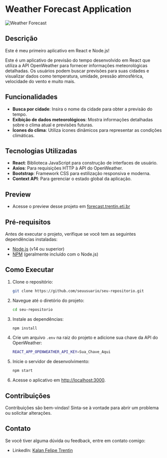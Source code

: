 
# Weather Forecast Application

![Weather Forecast](https://openweathermap.org/themes/openweathermap/assets/img/logo_white_cropped.png) <!-- Adicione uma imagem relevante do seu projeto aqui -->

## Descrição

Este é meu primeiro aplicativo em React e Node.js!

Este é um aplicativo de previsão do tempo desenvolvido em React que utiliza a API OpenWeather para fornecer informações meteorológicas detalhadas. Os usuários podem buscar previsões para suas cidades e visualizar dados como temperatura, umidade, pressão atmosférica, velocidade do vento e muito mais.

## Funcionalidades

- **Busca por cidade**: Insira o nome da cidade para obter a previsão do tempo.
- **Exibição de dados meteorológicos**: Mostra informações detalhadas sobre o clima atual e previsões futuras.
- **Ícones do clima**: Utiliza ícones dinâmicos para representar as condições climáticas.

## Tecnologias Utilizadas

- **React**: Biblioteca JavaScript para construção de interfaces de usuário.
- **Axios**: Para requisições HTTP à API do OpenWeather.
- **Bootstrap**: Framework CSS para estilização responsiva e moderna.
- **Context API**: Para gerenciar o estado global da aplicação.

## Preview
- Acesse o preview desse projeto em [forecast.trentin.eti.br](https://forecast.trentin.eti.br/)

## Pré-requisitos

Antes de executar o projeto, verifique se você tem as seguintes dependências instaladas:

- [Node.js](https://nodejs.org/) (v14 ou superior)
- [NPM](https://www.npmjs.com/) (geralmente incluído com o Node.js)

## Como Executar

1. Clone o repositório:

   ```bash
   git clone https://github.com/seuusuario/seu-repositorio.git 

2. Navegue até o diretório do projeto:
	 ```bash
	 cd seu-repositorio

3.  Instale as dependências:
	``` bash
	npm install

4. Crie um arquivo `.env` na raiz do projeto e adicione sua chave da API do OpenWeather:
	```bash
	REACT_APP_OPENWEATHER_API_KEY=Sua_Chave_Aqui

5. Inicie o servidor de desenvolvimento:
	``` bash
	npm start

6. Acesse o aplicativo em [http://localhost:3000](http://localhost:3000).

## Contribuições
Contribuições são bem-vindas! Sinta-se à vontade para abrir um problema ou solicitar alterações.

## Contato
Se você tiver alguma dúvida ou feedback, entre em contato comigo:
-   LinkedIn: [Kalan Felipe Trentin](https://www.linkedin.com/in/kalan-felipe-trentin-462375b2/)
